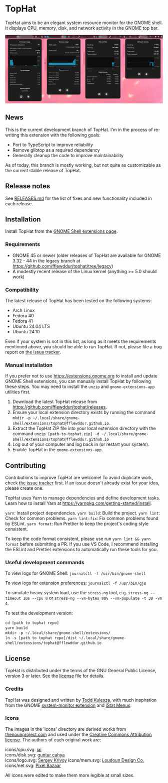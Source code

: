 # TopHat

TopHat aims to be an elegant system resource monitor for the GNOME shell. It
displays CPU, memory, disk, and network activity in the GNOME top bar.

<img src="./screenshots/tophat.png?raw=true" width="1080px" alt="Screenshot of
TopHat">

## News

This is the current development branch of TopHat. I'm in the process of
re-writing this extension with the following goals:

- Port to TypeScript to improve reliability
- Remove glibtop as a required dependency
- Generally cleanup the code to improve maintainability

As of today, this branch is mostly working, but not quite as customizable as
the current stable release of TopHat.

## Release notes

See [RELEASES.md](RELEASES.md) for the list of fixes and new functionality
included in each release.

## Installation

Install TopHat from the [GNOME Shell extensions
page](https://extensions.gnome.org/extension/5219/tophat/).

### Requirements

- GNOME 45 or newer (older releases of TopHat are available for GNOME 3.32 -
  44 in the legacy branch at https://github.com/fflewddur/tophat/tree/legacy)
- A modestly recent release of the Linux kernel (anything >= 5.0 should work)

### Compatibility

The latest release of TopHat has been tested on the following systems:

- Arch Linux
- Fedora 40
- Fedora 41
- Ubuntu 24.04 LTS
- Ubuntu 24.10

Even if your system is not in this list, as long as it meets the
requirements mentioned above, you should be able to run TopHat. If not, please
file a bug report on [the issue
tracker](https://github.com/fflewddur/tophat/issues).

### Manual installation

If you prefer not to use https://extensions.gnome.org to install and update
GNOME Shell extensions, you can manually install TopHat by following these
steps. You may need to install the `unzip` and `gnome-extensions-app`
utilities first.

1. Download the latest TopHat release from
   https://github.com/fflewddur/tophat/releases.
2. Ensure your local extension directory exists by running the command `mkdir
-p ~/.local/share/gnome-shell/extensions/tophat@fflewddur.github.io`.
3. Extract the TopHat ZIP file into your local extension directory with the
   command `unzip [path-to-tophat.zip] -d
~/.local/share/gnome-shell/extensions/tophat@fflewddur.github.io`
4. Log out of your computer and log back in (or restart your system).
5. Enable TopHat in the `gnome-extensions-app`.

## Contributing

Contributions to improve TopHat are welcome! To avoid duplicate work, check
[the issue tracker](https://github.com/fflewddur/tophat/issues) first. If an
issue doesn't already exist for your idea, please create one.

TopHat uses Yarn to manage dependencies and define development tasks. Learn
how to install Yarn at https://yarnpkg.com/getting-started/install.

`yarn`: Install project dependencies.
`yarn build`: Build the project.
`yarn lint`: Check for common problems.
`yarn lint:fix`: Fix common problems found by ESLint.
`yarn format`: Run Prettier to keep the project's coding style consistent.

To keep the code format consistent, please use run `yarn lint && yarn format`
before submitting a PR. If you use VS Code, I recommend installing the
ESLint and Prettier extensions to automatically run these tools for you.

### Useful development commands

To view logs for GNOME Shell: `journalctl -f /usr/bin/gnome-shell`

To view logs for extension preferences: `journalctl -f /usr/bin/gjs`

To simulate heavy system load, use the `stress-ng` tool, e.g. `stress-ng
--timeout 10s --cpu 8` or `stress-ng --vm-bytes 80% --vm-populate -t 30 -vm
4`.

To test the development version:

    cd [path to tophat repo]
    yarn build
    mkdir -p ~/.local/share/gnome-shell/extensions/
    ln -s [path to tophat repo]/dist ~/.local/share/gnome-shell/extensions/tophat@fflewddur.github.io

## License

TopHat is distributed under the terms of the GNU General Public License,
version 3 or later. See the [license] file for details.

### Credits

TopHat was designed and written by [Todd
Kulesza](https://github.com/fflewddur), with much inspiration from the GNOME
[system-monitor
extension](https://extensions.gnome.org/extension/120/system-monitor/) and
[iStat Menus](https://bjango.com/mac/istatmenus/).

### Icons

The images in the 'icons' directory are derived works from
[thenounproject.com](https://thenounproject.com) and used under the [Creative
Commons Attribution license](https://creativecommons.org/licenses/by/3.0/).
The authors of each original work are:

icons/cpu.svg: [jai](https://thenounproject.com/jairam.182/)  
icons/disk.svg: [guntur cahya](https://thenounproject.com/gunturcahya05/)  
icons/logo.svg: [Sergey Krivoy](https://thenounproject.com/krivoydesigner/)
icons/mem.svg: [Loudoun Design
Co.](https://thenonproject.com/LoudounDesignCo/)  
icons/net.svg: [Pixel Bazaar](https://thenounproject.com/pixelbazaar/)

All icons were edited to make them more legible at small sizes.

[license]: LICENSE
